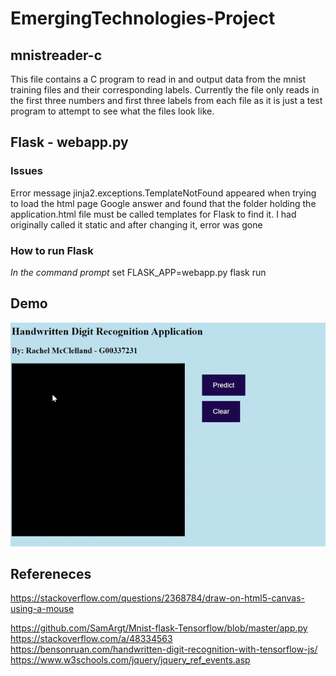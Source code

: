 # EmergingTechnologies-Project

## mnistreader-c
This file contains a C program to read in and output data from the mnist training files and their corresponding labels.
Currently the file only reads in the first three numbers and first three labels from each file as it is 
just a test program to attempt to see what the files look like.

## Flask - webapp.py

### Issues
Error message jinja2.exceptions.TemplateNotFound appeared when trying to load the html page 
Google answer and found that the folder holding the application.html file must be called templates
for Flask to find it. I had originally called it static and after changing it, error was gone

### How to run Flask
*In the command prompt*
set FLASK_APP=webapp.py
flask run

## Demo
![demo](/assets/gifs/appsample.gif)

## Refereneces
https://stackoverflow.com/questions/2368784/draw-on-html5-canvas-using-a-mouse

https://github.com/SamArgt/Mnist-flask-Tensorflow/blob/master/app.py
https://stackoverflow.com/a/48334563
https://bensonruan.com/handwritten-digit-recognition-with-tensorflow-js/
https://www.w3schools.com/jquery/jquery_ref_events.asp
